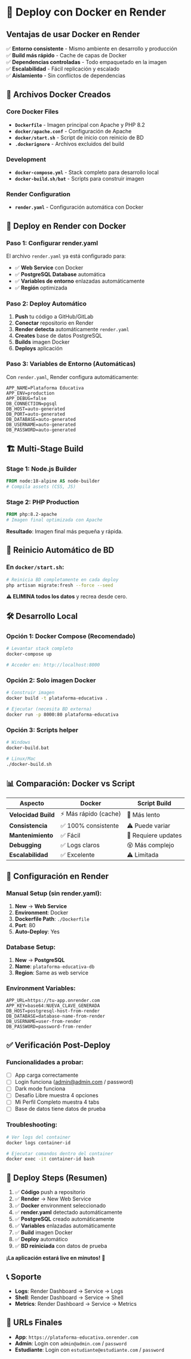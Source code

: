 # 🐳 Deploy con Docker en Render

## Ventajas de usar Docker en Render

✅ **Entorno consistente** - Mismo ambiente en desarrollo y producción  
✅ **Build más rápido** - Cache de capas de Docker  
✅ **Dependencias controladas** - Todo empaquetado en la imagen  
✅ **Escalabilidad** - Fácil replicación y escalado  
✅ **Aislamiento** - Sin conflictos de dependencias  

## 📁 Archivos Docker Creados

### Core Docker Files
- **`Dockerfile`** - Imagen principal con Apache y PHP 8.2
- **`docker/apache.conf`** - Configuración de Apache 
- **`docker/start.sh`** - Script de inicio con reinicio de BD
- **`.dockerignore`** - Archivos excluidos del build

### Development
- **`docker-compose.yml`** - Stack completo para desarrollo local
- **`docker-build.sh/bat`** - Scripts para construir imagen

### Render Configuration  
- **`render.yaml`** - Configuración automática con Docker

## 🚀 Deploy en Render con Docker

### Paso 1: Configurar render.yaml

El archivo `render.yaml` ya está configurado para:
- ✅ **Web Service** con Docker
- ✅ **PostgreSQL Database** automática
- ✅ **Variables de entorno** enlazadas automáticamente
- ✅ **Región** optimizada

### Paso 2: Deploy Automático

1. **Push** tu código a GitHub/GitLab
2. **Conectar** repositorio en Render
3. **Render detecta** automáticamente `render.yaml`
4. **Creates** base de datos PostgreSQL
5. **Builds** imagen Docker
6. **Deploys** aplicación

### Paso 3: Variables de Entorno (Automáticas)

Con `render.yaml`, Render configura automáticamente:
```env
APP_NAME=Plataforma Educativa
APP_ENV=production
APP_DEBUG=false
DB_CONNECTION=pgsql
DB_HOST=auto-generated
DB_PORT=auto-generated  
DB_DATABASE=auto-generated
DB_USERNAME=auto-generated
DB_PASSWORD=auto-generated
```

## 🏗️ Multi-Stage Build

### Stage 1: Node.js Builder
```dockerfile
FROM node:18-alpine AS node-builder
# Compila assets (CSS, JS)
```

### Stage 2: PHP Production
```dockerfile  
FROM php:8.2-apache
# Imagen final optimizada con Apache
```

**Resultado**: Imagen final más pequeña y rápida.

## 🔄 Reinicio Automático de BD

### En `docker/start.sh`:
```bash
# Reinicia BD completamente en cada deploy
php artisan migrate:fresh --force --seed
```

**⚠️ ELIMINA todos los datos** y recrea desde cero.

## 🛠️ Desarrollo Local

### Opción 1: Docker Compose (Recomendado)
```bash
# Levantar stack completo
docker-compose up

# Acceder en: http://localhost:8000
```

### Opción 2: Solo imagen Docker
```bash
# Construir imagen
docker build -t plataforma-educativa .

# Ejecutar (necesita BD externa)
docker run -p 8000:80 plataforma-educativa
```

### Opción 3: Scripts helper
```bash
# Windows
docker-build.bat

# Linux/Mac  
./docker-build.sh
```

## 📊 Comparación: Docker vs Script

| Aspecto | Docker | Script Build |
|---------|--------|--------------|
| **Velocidad Build** | ⚡ Más rápido (cache) | 🐌 Más lento |
| **Consistencia** | ✅ 100% consistente | ⚠️ Puede variar |
| **Mantenimiento** | ✅ Fácil | 🔧 Requiere updates |
| **Debugging** | ✅ Logs claros | 😵 Más complejo |
| **Escalabilidad** | ✅ Excelente | ⚠️ Limitada |

## 🎯 Configuración en Render

### Manual Setup (sin render.yaml):
1. **New** → **Web Service**
2. **Environment**: Docker
3. **Dockerfile Path**: `./Dockerfile`
4. **Port**: 80
5. **Auto-Deploy**: Yes

### Database Setup:
1. **New** → **PostgreSQL**  
2. **Name**: `plataforma-educativa-db`
3. **Region**: Same as web service

### Environment Variables:
```env
APP_URL=https://tu-app.onrender.com
APP_KEY=base64:NUEVA_CLAVE_GENERADA
DB_HOST=postgresql-host-from-render
DB_DATABASE=database-name-from-render
DB_USERNAME=user-from-render
DB_PASSWORD=password-from-render
```

## ✅ Verificación Post-Deploy

### Funcionalidades a probar:
- [ ] App carga correctamente
- [ ] Login funciona (admin@admin.com / password)
- [ ] Dark mode funciona
- [ ] Desafío Libre muestra 4 opciones
- [ ] Mi Perfil Completo muestra 4 tabs
- [ ] Base de datos tiene datos de prueba

### Troubleshooting:
```bash
# Ver logs del container
docker logs container-id

# Ejecutar comandos dentro del container
docker exec -it container-id bash
```

## 🚀 Deploy Steps (Resumen)

1. ✅ **Código** push a repositorio
2. ✅ **Render** → New Web Service  
3. ✅ **Docker** environment seleccionado
4. ✅ **render.yaml** detectado automáticamente
5. ✅ **PostgreSQL** creado automáticamente
6. ✅ **Variables** enlazadas automáticamente
7. ✅ **Build** imagen Docker
8. ✅ **Deploy** automático
9. ✅ **BD reiniciada** con datos de prueba

**¡La aplicación estará live en minutos!** 🎉

## 📞 Soporte

- **Logs**: Render Dashboard → Service → Logs
- **Shell**: Render Dashboard → Service → Shell
- **Metrics**: Render Dashboard → Service → Metrics

## 🔗 URLs Finales

- **App**: `https://plataforma-educativa.onrender.com`
- **Admin**: Login con `admin@admin.com` / `password`
- **Estudiante**: Login con `estudiante@estudiante.com` / `password`
